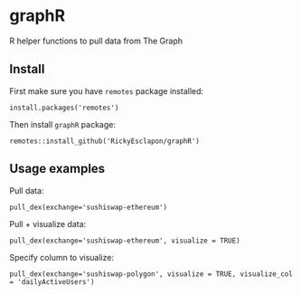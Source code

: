 # graphR
R helper functions to pull data from The Graph

## Install

First make sure you have `remotes` package installed:
```{r}
install.packages('remotes')
```
Then install `graphR` package:
```{r}
remotes::install_github('RickyEsclapon/graphR')
```

## Usage examples

Pull data:
```{r}
pull_dex(exchange='sushiswap-ethereum')
```

Pull + visualize data:
```{r}
pull_dex(exchange='sushiswap-ethereum', visualize = TRUE)
```

Specify column to visualize:
```{r}
pull_dex(exchange='sushiswap-polygon', visualize = TRUE, visualize_col = 'dailyActiveUsers')
```


